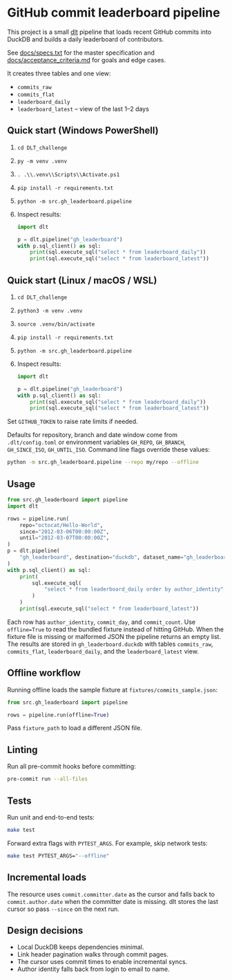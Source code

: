 # GitHub commit leaderboard pipeline

This project is a small [dlt](https://dlthub.com/) pipeline that loads recent
GitHub commits into DuckDB and builds a daily leaderboard of contributors.

See [docs/specs.txt](docs/specs.txt) for the master specification and
[docs/acceptance_criteria.md](docs/acceptance_criteria.md) for goals and
edge cases.

It creates three tables and one view:

* `commits_raw`
* `commits_flat`
* `leaderboard_daily`
* `leaderboard_latest` – view of the last 1–2 days

## Quick start (Windows PowerShell)

1. `cd DLT_challenge`
2. `py -m venv .venv`
3. `. .\\.venv\\Scripts\\Activate.ps1`
4. `pip install -r requirements.txt`
5. `python -m src.gh_leaderboard.pipeline`
6. Inspect results:

   ```python
   import dlt

   p = dlt.pipeline("gh_leaderboard")
   with p.sql_client() as sql:
       print(sql.execute_sql("select * from leaderboard_daily"))
       print(sql.execute_sql("select * from leaderboard_latest"))
   ```

## Quick start (Linux / macOS / WSL)

1. `cd DLT_challenge`
2. `python3 -m venv .venv`
3. `source .venv/bin/activate`
4. `pip install -r requirements.txt`
5. `python -m src.gh_leaderboard.pipeline`
6. Inspect results:

   ```python
   import dlt

   p = dlt.pipeline("gh_leaderboard")
   with p.sql_client() as sql:
       print(sql.execute_sql("select * from leaderboard_daily"))
       print(sql.execute_sql("select * from leaderboard_latest"))
   ```

Set `GITHUB_TOKEN` to raise rate limits if needed.

Defaults for repository, branch and date window come from `.dlt/config.toml`
or environment variables `GH_REPO`, `GH_BRANCH`, `GH_SINCE_ISO`,
`GH_UNTIL_ISO`. Command line flags override these values:

```bash
python -m src.gh_leaderboard.pipeline --repo my/repo --offline
```

## Usage

```python
from src.gh_leaderboard import pipeline
import dlt

rows = pipeline.run(
    repo="octocat/Hello-World",
    since="2012-03-06T00:00:00Z",
    until="2012-03-07T00:00:00Z",
)
p = dlt.pipeline(
    "gh_leaderboard", destination="duckdb", dataset_name="gh_leaderboard"
)
with p.sql_client() as sql:
    print(
        sql.execute_sql(
            "select * from leaderboard_daily order by author_identity"
        )
    )
    print(sql.execute_sql("select * from leaderboard_latest"))
```

Each row has `author_identity`, `commit_day`, and `commit_count`. Use
`offline=True` to read the bundled fixture instead of hitting GitHub. When the
fixture file is missing or malformed JSON the pipeline returns an empty list.
The results are stored in `gh_leaderboard.duckdb` with tables `commits_raw`,
`commits_flat`, `leaderboard_daily`, and the `leaderboard_latest` view.

## Offline workflow

Running offline loads the sample fixture at `fixtures/commits_sample.json`:

```python
from src.gh_leaderboard import pipeline

rows = pipeline.run(offline=True)
```

Pass `fixture_path` to load a different JSON file.

## Linting

Run all pre-commit hooks before committing:

```bash
pre-commit run --all-files
```

## Tests

Run unit and end-to-end tests:

```bash
make test
```

Forward extra flags with `PYTEST_ARGS`. For example, skip network tests:

```bash
make test PYTEST_ARGS="--offline"
```

## Incremental loads

The resource uses `commit.committer.date` as the cursor and falls back to
`commit.author.date` when the committer date is missing. dlt stores the last
cursor so pass `--since` on the next run.

## Design decisions

* Local DuckDB keeps dependencies minimal.
* Link header pagination walks through commit pages.
* The cursor uses commit times to enable incremental syncs.
* Author identity falls back from login to email to name.
